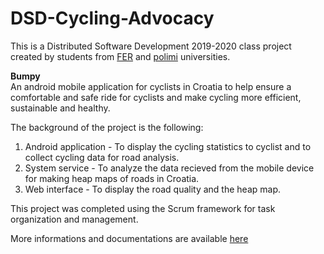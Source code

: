 # DSD-Cycling-Advocacy
This is a Distributed Software Development 2019-2020 class project created by students from [FER](https://www.fer.unizg.hr/) and [polimi](https://www.polimi.it/) universities.

<b>Bumpy</b><br>
An android mobile application for cyclists in Croatia to help ensure a comfortable and safe ride for cyclists and make cycling more efficient, sustainable and healthy. <br>

The background of the project is the following:<br>
1. Android application - To display the cycling statistics to cyclist and to collect cycling data for road analysis.<br>
2. System service - To analyze the data recieved from the mobile device for making heap maps of roads in Croatia.<br>
3. Web interface - To display the road quality and the heap map.<br>

This project was completed using the Scrum framework for task organization and management.

More informations and documentations are available [here](https://www.fer.unizg.hr/rasip/dsd/projects/cycling_advocacy)

